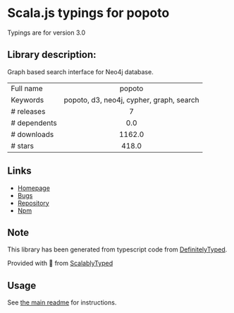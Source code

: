 
# Scala.js typings for popoto

Typings are for version 3.0

## Library description:
Graph based search interface for Neo4j database.

|                    |                 |
| ------------------ | :-------------: |
| Full name          | popoto |
| Keywords           | popoto, d3, neo4j, cypher, graph, search |
| # releases         | 7 |
| # dependents       | 0.0 |
| # downloads        | 1162.0 |
| # stars            | 418.0 |

## Links
- [Homepage](https://popotojs.com/)
- [Bugs](https://github.com/Nhogs/popoto/issues)
- [Repository](https://github.com/Nhogs/popoto)
- [Npm](https://www.npmjs.com/package/popoto)
    


## Note
This library has been generated from typescript code from [DefinitelyTyped](https://definitelytyped.org).

Provided with :purple_heart: from [ScalablyTyped](https://github.com/oyvindberg/ScalablyTyped)

## Usage
See [the main readme](../../readme.md) for instructions.


